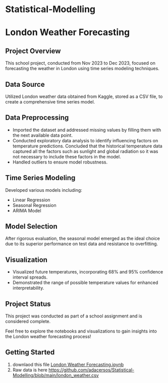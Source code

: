 # Statistical-Modelling

# London Weather Forecasting

## Project Overview

This school project, conducted from Nov 2023 to Dec 2023, focused on forecasting the weather in London using time series modeling techniques.

## Data Source

Utilized London weather data obtained from Kaggle, stored as a CSV file, to create a comprehensive time series model.

## Data Preprocessing

- Imported the dataset and addressed missing values by filling them with the next available data point.
- Conducted exploratory data analysis to identify influencing factors on temperature predictions. Concluded that the historical temperature data captured all the factors such as sunlight and global radiation so it was not necessary to include these factors in the model.
- Handled outliers to ensure model robustness.

## Time Series Modeling

Developed various models including:
- Linear Regression
- Seasonal Regression
- ARIMA Model

## Model Selection

After rigorous evaluation, the seasonal model emerged as the ideal choice due to its superior performance on test data and resistance to overfitting.

## Visualization

- Visualized future temperatures, incorporating 68% and 95% confidence interval spreads.
- Demonstrated the range of possible temperature values for enhanced interpretability.

## Project Status

This project was conducted as part of a school assignment and is considered complete.

Feel free to explore the notebooks and visualizations to gain insights into the London weather forecasting process!

## Getting Started 

1. downlaod this file [London Weather Forecasting.ipynb](https://github.com/adacersos/Statistical-Modelling/blob/main/London%20Weather%20Forecasting.ipynb)
2. Raw data is here https://github.com/adacersos/Statistical-Modelling/blob/main/london_weather.csv
